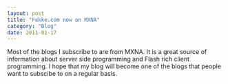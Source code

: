 ```yaml
---
layout: post
title: "Fekke.com now on MXNA"
category: "Blog"
date: 2011-01-17
---
```



Most of the blogs I subscribe to are from MXNA. It is a great source of information about server side programming and Flash rich client programming. I hope that my blog will become one of the blogs that people want to subscibe to on a regular basis.